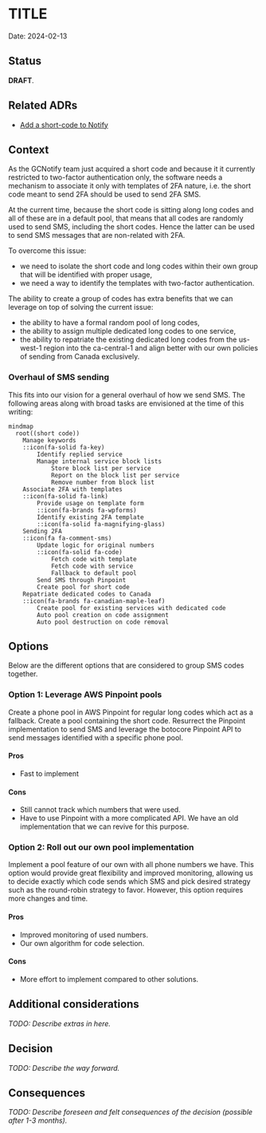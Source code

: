 # TITLE

Date: 2024-02-13

## Status

**DRAFT**.

## Related ADRs

- [Add a short-code to Notify](https://github.com/cds-snc/notification-adr/blob/main/records/2021-09-20.scalibility.notify-short-code.md)

## Context

As the GCNotify team just acquired a short code and because it it currently
restricted to two-factor authentication only, the software needs a mechanism
to associate it only with templates of 2FA nature, i.e. the short code meant
to send 2FA should be used to send 2FA SMS.

At the current time, because the short code is sitting along long codes and all
of these are in a default pool, that means that all codes are randomly used to
send SMS, including the short codes. Hence the latter can be used to send
SMS messages that are non-related with 2FA.

To overcome this issue:

- we need to isolate the short code and long codes within their own group that will be identified with proper usage,
- we need a way to identify the templates with two-factor authentication.

The ability to create a group of codes has extra benefits that we can leverage
on top of solving the current issue:

- the ability to have a formal random pool of long codes,
- the ability to assign multiple dedicated long codes to one service,
- the ability to repatriate the existing dedicated long codes from the us-west-1 region into the ca-central-1 and align better with our own policies of sending from Canada exclusively.

### Overhaul of SMS sending

This fits into our vision for a general overhaul of how we send SMS. The
following areas along with broad tasks are envisioned at the time of this
writing:

```mermaid
mindmap
  root((short code))
    Manage keywords
    ::icon(fa-solid fa-key)
        Identify replied service
        Manage internal service block lists
            Store block list per service
            Report on the block list per service
            Remove number from block list
    Associate 2FA with templates
    ::icon(fa-solid fa-link)
        Provide usage on template form
        ::icon(fa-brands fa-wpforms)
        Identify existing 2FA template
        ::icon(fa-solid fa-magnifying-glass)
    Sending 2FA
    ::icon(fa fa-comment-sms)
        Update logic for original numbers
        ::icon(fa-solid fa-code)
            Fetch code with template
            Fetch code with service
            Fallback to default pool
        Send SMS through Pinpoint
        Create pool for short code
    Repatriate dedicated codes to Canada
    ::icon(fa-brands fa-canadian-maple-leaf)
        Create pool for existing services with dedicated code
        Auto pool creation on code assignment
        Auto pool destruction on code removal
```

## Options

Below are the different options that are considered to group SMS codes
together.

### Option 1: Leverage AWS Pinpoint pools

Create a phone pool in AWS Pinpoint for regular long codes which act as a
fallback. Create a pool containing the short code. Resurrect the Pinpoint
implementation to send SMS and leverage the botocore Pinpoint API to send
messages identified with a specific phone pool.

#### Pros

- Fast to implement

#### Cons

- Still cannot track which numbers that were used.
- Have to use Pinpoint with a more complicated API. We have an old implementation that we can revive for this purpose.

### Option 2: Roll out our own pool implementation

Implement a pool feature of our own with all phone numbers we have. This option
would provide great flexibility and improved monitoring, allowing us to decide
exactly which code sends which SMS and pick desired strategy such as the
round-robin strategy to favor. However, this option requires more changes and
time.

#### Pros

- Improved monitoring of used numbers.
- Our own algorithm for code selection.

#### Cons

- More effort to implement compared to other solutions.

## Additional considerations

_TODO: Describe extras in here._

## Decision

_TODO: Describe the way forward._

## Consequences

_TODO: Describe foreseen and felt consequences of the decision (possible after 1-3 months)._
